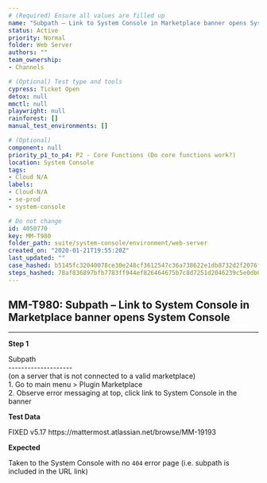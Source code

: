 ```yaml
---
# (Required) Ensure all values are filled up
name: "Subpath – Link to System Console in Marketplace banner opens System Console"
status: Active
priority: Normal
folder: Web Server
authors: ""
team_ownership: 
- Channels

# (Optional) Test type and tools
cypress: Ticket Open
detox: null
mmctl: null
playwright: null
rainforest: []
manual_test_environments: []

# (Optional)
component: null
priority_p1_to_p4: P2 - Core Functions (Do core functions work?)
location: System Console
tags: 
- Cloud N/A
labels: 
- Cloud-N/A
- se-prod
- system-console

# Do not change
id: 4050770
key: MM-T980
folder_path: suite/system-console/environment/web-server
created_on: "2020-01-21T19:55:20Z"
last_updated: ""
case_hashed: b5145fc32040078ce30e248cf3612547c36a738622e1db8732d2f2076fd86d557ee576ae7fc1e34440d155d23d919e26
steps_hashed: 78af836897bfb7783ff944ef826464675b7c8d7251d2046239c5e0db07fc9b513fcdc7fb184e16d4903c277b5f63596e
---
```


## MM-T980: Subpath – Link to System Console in Marketplace banner opens System Console

---

**Step 1**

Subpath\
\--------------------\
(on a server that is not connected to a valid marketplace)\
1\. Go to main menu > Plugin Marketplace\
2\. Observe error messaging at top, click link to System Console in the banner

**Test Data**

FIXED v5.17 https\://mattermost.atlassian.net/browse/MM-19193

**Expected**

Taken to the System Console with no `404` error page (i.e. subpath is included in the URL link)
